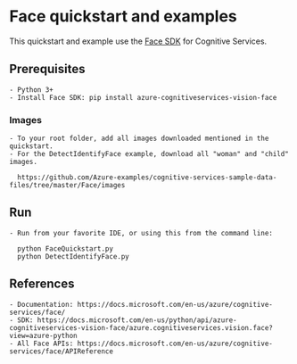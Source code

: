 # Face quickstart and examples

This quickstart and example use the [Face SDK](https://docs.microsoft.com/en-us/python/api/azure-cognitiveservices-vision-face/?view=azure-python) for Cognitive Services.

## Prerequisites
    - Python 3+
    - Install Face SDK: pip install azure-cognitiveservices-vision-face
    
### Images    
    - To your root folder, add all images downloaded mentioned in the quickstart.
    - For the DetectIdentifyFace example, download all "woman" and "child" images.
    
      https://github.com/Azure-examples/cognitive-services-sample-data-files/tree/master/Face/images
      
## Run
    - Run from your favorite IDE, or using this from the command line:
    
      python FaceQuickstart.py 
      python DetectIdentifyFace.py 
    
## References
    - Documentation: https://docs.microsoft.com/en-us/azure/cognitive-services/face/
    - SDK: https://docs.microsoft.com/en-us/python/api/azure-cognitiveservices-vision-face/azure.cognitiveservices.vision.face?view=azure-python
    - All Face APIs: https://docs.microsoft.com/en-us/azure/cognitive-services/face/APIReference

